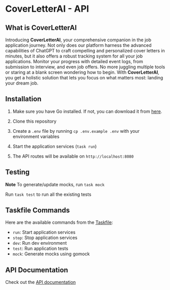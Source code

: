 # CoverLetterAI - API

## What is CoverLetterAI

Introducing **CoverLetterAI**, your comprehensive companion in the job application journey. Not only does our platform harness the advanced capabilities of ChatGPT to craft compelling and personalized cover letters in minutes, but it also offers a robust tracking system for all your job applications. Monitor your progress with detailed event logs, from submission to interview, and even job offers. No more juggling multiple tools or staring at a blank screen wondering how to begin. With **CoverLetterAI**, you get a holistic solution that lets you focus on what matters most: landing your dream job.

## Installation

1. Make sure you have Go installed. If not, you can download it from [here](https://golang.org/dl/).

2. Clone this repository

3. Create a `.env` file by running `cp .env.example .env` with your environment variables

4. Start the application services (`task run`)

5. The API routes will be available on `http://localhost:8080`

## Testing

**Note** To generate/update mocks, run `task mock`

Run `task test` to run all the existing tests

## Taskfile Commands

Here are the available commands from the [Taskfile](https://taskfile.dev/):

* `run`: Start application services
* `stop`: Stop application services
* `dev`: Run dev environment
* `test`: Run application tests
* `mock`: Generate mocks using gomock

## API Documentation

Check out the [API documentation](https://github.com/jonada182/cover-letter-ai-api/blob/main/docs/api.md#api-documentation)
